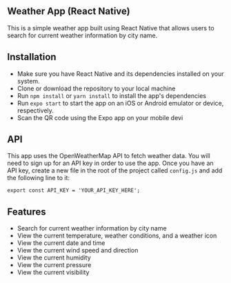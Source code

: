 ## Weather App (React Native)
This is a simple weather app built using React Native that allows users to search for current weather information by city name.

## Installation
- Make sure you have React Native and its dependencies installed on your system.
- Clone or download the repository to your local machine
- Run `npm install` or `yarn install` to install the app's dependencies
- Run `expo start` to start the app on an iOS or Android emulator or device, respectively.
- Scan the QR code using the Expo app on your mobile devi

## API
This app uses the OpenWeatherMap API to fetch weather data. You will need to sign up for an API key in order to use the app. Once you have an API key, create a new file in the root of the project called `config.js` and add the following line to it:

```
export const API_KEY = 'YOUR_API_KEY_HERE';

```
## Features
- Search for current weather information by city name
- View the current temperature, weather conditions, and a weather icon
- View the current date and time
- View the current wind speed and direction
- View the current humidity
- View the current pressure
- View the current visibility



